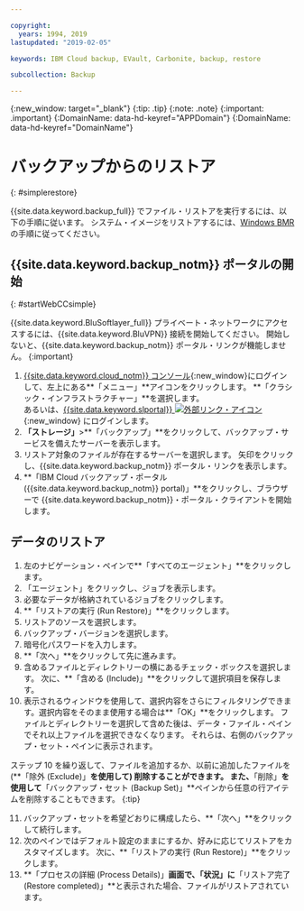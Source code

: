 ```yaml
---

copyright:
  years: 1994, 2019
lastupdated: "2019-02-05"

keywords: IBM Cloud backup, EVault, Carbonite, backup, restore

subcollection: Backup

---
```

{:new_window: target="_blank"}
{:tip: .tip}
{:note: .note}
{:important: .important}
{:DomainName: data-hd-keyref="APPDomain"}
{:DomainName: data-hd-keyref="DomainName"}

# バックアップからのリストア
{: #simplerestore}

{{site.data.keyword.backup_full}} でファイル・リストアを実行するには、以下の手順に従います。 システム・イメージをリストアするには、[Windows BMR](/docs/infrastructure/Backup?topic=Backup-restoreBMR#restoreBMR) の手順に従ってください。

## {{site.data.keyword.backup_notm}} ポータルの開始
{: #startWebCCsimple}

{{site.data.keyword.BluSoftlayer_full}} プライベート・ネットワークにアクセスするには、{{site.data.keyword.BluVPN}} 接続を開始してください。 開始しないと、{{site.data.keyword.backup_notm}} ポータル・リンクが機能しません。
{:important}

1. [{{site.data.keyword.cloud_notm}} コンソール](https://{DomainName}){:new_window}にログインして、左上にある**「メニュー」**アイコンをクリックします。 **「クラシック・インフラストラクチャー」**を選択します。 <br/>
   あるいは、[{{site.data.keyword.slportal}} ![外部リンク・アイコン](../../icons/launch-glyph.svg "外部リンク・アイコン")](https://control.softlayer.com/){:new_window} にログインします。
2. **「ストレージ」**>**「バックアップ」**をクリックして、バックアップ・サービスを備えたサーバーを表示します。
3. リストア対象のファイルが存在するサーバーを選択します。 矢印をクリックし、{{site.data.keyword.backup_notm}} ポータル・リンクを表示します。
4. **「IBM Cloud バックアップ・ポータル ({{site.data.keyword.backup_notm}} portal)」**をクリックし、ブラウザーで {{site.data.keyword.backup_notm}}・ポータル・クライアントを開始します。

## データのリストア

1. 左のナビゲーション・ペインで**「すべてのエージェント」**をクリックします。
2. 「エージェント」をクリックし、ジョブを表示します。
3. 必要なデータが格納されているジョブをクリックします。
4. **「リストアの実行 (Run Restore)」**をクリックします。
5. リストアのソースを選択します。
6. バックアップ・バージョンを選択します。
7. 暗号化パスワードを入力します。
8. **「次へ」**をクリックして先に進みます。
9. 含めるファイルとディレクトリーの横にあるチェック・ボックスを選択します。 次に、**「含める (Include)」**をクリックして選択項目を保存します。
10. 表示されるウィンドウを使用して、選択内容をさらにフィルタリングできます。選択内容をそのまま使用する場合は**「OK」**をクリックします。
ファイルとディレクトリーを選択して含めた後は、データ・ファイル・ペインでそれ以上ファイルを選択できなくなります。 それらは、右側のバックアップ・セット・ペインに表示されます。

   ステップ 10 を繰り返して、ファイルを追加するか、以前に追加したファイルを (**「除外 (Exclude)」**を使用して) 削除することができます。 また、**「削除」**を使用して**「バックアップ・セット (Backup Set)」**ペインから任意の行アイテムを削除することもできます。
   {:tip}

11. バックアップ・セットを希望どおりに構成したら、**「次へ」**をクリックして続行します。
12. 次のペインではデフォルト設定のままにするか、好みに応じてリストアをカスタマイズします。 次に、**「リストアの実行 (Run Restore)」**をクリックします。
13. **「プロセスの詳細 (Process Details)」**画面で、「状況」に**「リストア完了 (Restore completed)」**と表示された場合、ファイルがリストアされています。
